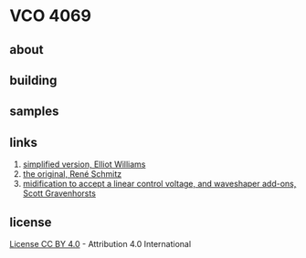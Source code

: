 # VCO 4069

## about

## building

## samples

## links

1) [simplified version, Elliot Williams](https://hackaday.com/2015/09/11/logic-noise-playing-in-tune-with-an-exponential-vco/)
1) [the original, René Schmitz](https://www.schmitzbits.de/vco4069.html)
2) [midification to accept a linear control voltage, and waveshaper add-ons, Scott Gravenhorsts](http://scott.joviansynth.com/fatman/VCO_pwm_tri_suboctave.html)

## license

[License CC BY 4.0](http://creativecommons.org/licenses/by/4.0/) - Attribution 4.0 International
